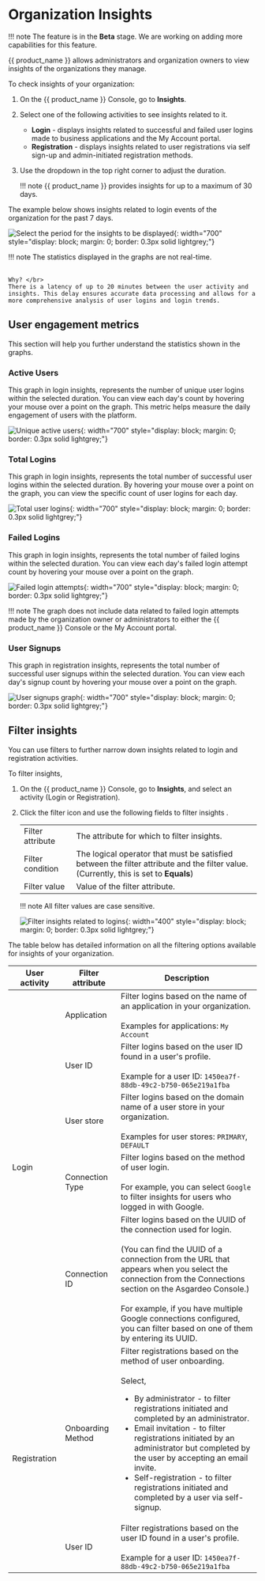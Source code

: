 # Organization Insights

!!! note
    The feature is in the **Beta** stage. We are working on adding more capabilities for this feature.

{{ product_name }} allows administrators and organization owners to view insights of the organizations they manage.

To check insights of your organization:

1. On the {{ product_name }} Console, go to **Insights**.

2. Select one of the following activities to see insights related to it.

    - **Login** - displays insights related to successful and failed user logins made to business applications and the My Account portal.
    - **Registration** - displays insights related to user registrations via self sign-up and admin-initiated registration methods.

3. Use the dropdown in the top right corner to adjust the duration.

    !!! note
        {{ product_name }} provides insights for up to a maximum of 30 days.

The example below shows insights related to login events of the organization for the past 7 days.

![Select the period for the insights to be displayed]({{base_path}}/assets/img/guides/organization-insights/insight-period.png){: width="700" style="display: block; margin: 0; border: 0.3px solid lightgrey;"}

!!! note
    The statistics displayed in the graphs are not real-time. </br></br>

    Why? </br>
    There is a latency of up to 20 minutes between the user activity and insights. This delay ensures accurate data processing and allows for a more comprehensive analysis of user logins and login trends.


## User engagement metrics
This section will help you further understand the statistics shown in the graphs.

### Active Users
This graph in login insights, represents the number of unique user logins within the selected duration. You can view each day's count by hovering your mouse over a point on the graph. This metric helps measure the daily engagement of users with the platform.

![Unique active users]({{base_path}}/assets/img/guides/organization-insights/active-users-graph.png){: width="700" style="display: block; margin: 0; border: 0.3px solid lightgrey;"}

### Total Logins
This graph in login insights, represents the total number of successful user logins within the selected duration. By hovering your mouse over a point on the graph, you can view the specific count of user logins for each day.

![Total user logins]({{base_path}}/assets/img/guides/organization-insights/total-logins-graph.png){: width="700" style="display: block; margin: 0; border: 0.3px solid lightgrey;"}

### Failed Logins
This graph in login insights, represents the total number of failed logins within the selected duration. You can view each day's failed login attempt count by hovering your mouse over a point on the graph.

![Failed login attempts]({{base_path}}/assets/img/guides/organization-insights/failed-logins-graph.png){: width="700" style="display: block; margin: 0; border: 0.3px solid lightgrey;"}

!!! note
    The graph does not include data related to failed login attempts made by the organization owner or administrators to either the {{ product_name }} Console or the My Account portal.

### User Signups
This graph in registration insights, represents the total number of successful user signups within the selected duration. You can view each day's signup count by hovering your mouse over a point on the graph.

![User signups graph]({{base_path}}/assets/img/guides/organization-insights/user-signups-graph.png){: width="700" style="display: block; margin: 0; border: 0.3px solid lightgrey;"}

## Filter insights

You can use filters to further narrow down insights related to login and registration activities.

To filter insights,

1. On the {{ product_name }} Console, go to **Insights**, and select an activity (Login or Registration).

2. Click the filter icon and use the following fields to filter insights .

    <table>
      <tr>
        <td>Filter attribute</td>
        <td> The attribute for which to filter insights.</td>
      </tr>
      <tr>
        <td>Filter condition</td>
        <td>The logical operator that must be satisfied between the filter attribute and the filter value.</br>
        (Currently, this is set to <b>Equals</b>)</td>
      </tr>
      <tr>
        <td>Filter value</td>
        <td>Value of the filter attribute.</td>
      </tr>
    </table>

    !!! note
        All filter values are case sensitive.

    ![Filter insights related to logins]({{base_path}}/assets/img/guides/organization-insights/filter-login-insights.png){: width="400" style="display: block; margin: 0; border: 0.3px solid lightgrey;"}

  The table below has detailed information on all the filtering options available for insights of your organization.

  <table>
    <thead>
    <th>User activity</th>
    <th>Filter attribute</th>
    <th>Description</th>
    </thead>
        <tr>
          <td rowspan="5">Login</td>
          <td>Application</td>
          <td>Filter logins based on the name of an application in your organization.</br></br>
            Examples for applications: <code>My Account</code></td>
        </tr>
        <tr>
          <td>User ID</td>
          <td>Filter logins based on the user ID found in a user's profile.</br></br>
          Example for a user ID: <code>1450ea7f-88db-49c2-b750-065e219a1fba</code>
          </td>
        </tr>
        <tr>
          <td>User store</td>
          <td>Filter logins based on the domain name of a user store in your organization.</br></br>
          Examples for user stores: <code>PRIMARY</code>, <code>DEFAULT</code>
          </td>
        </tr>
        <tr>
          <td>Connection Type</td>
          <td>Filter logins based on the method of user login.</br></br>
          For example, you can select <code>Google</code> to filter insights for users who logged in with Google.
          </td>
        </tr>
        <tr>
          <td>Connection ID</td>
          <td>Filter logins based on the UUID of the connection used for login.<br></br>
            (You can find the UUID of a connection from the URL that appears when you select the connection from the Connections section on the Asgardeo Console.)</br></br>
            For example, if you have multiple Google connections configured, you can filter based on one of them by entering its UUID.
            </br>
            </td>
        </tr>
        <tr>
          <td rowspan="2">Registration</td>
          <td>Onboarding Method</td>
          <td>Filter registrations based on the method of user onboarding.</br></br>
          Select,
           <ul>
              <li>By administrator - to filter registrations initiated and completed by an administrator.</li>
              <li>Email invitation - to filter registrations initiated by an administrator but completed by the user by accepting an email invite.</li>
              <li>Self-registration - to filter registrations initiated and completed by a user via self-signup.</li>
            </ul>
          </td>
        </tr>
        <tr>
          <td>User ID</td>
          <td>Filter registrations based on the user ID found in a user's profile.</br></br>
          Example for a user ID: <code>1450ea7f-88db-49c2-b750-065e219a1fba</code>
          </td>
        </tr>
  </table>